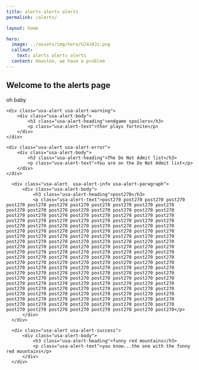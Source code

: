 ```yaml
---
title: alerts alerts alerts
permalink: /alerts/

layout: home

hero:
  image: ../assets/img/hero/UJ4z0Jz.png
  callout:
    text: alerts alerts alerts
  content: Houston, we have a problem
---
```


## Welcome to the alerts page
oh baby

    <div class="usa-alert usa-alert-warning">
        <div class="usa-alert-body">
            <h3 class="usa-alert-heading">endgame spoilers</h3>
            <p class="usa-alert-text">thor plays fortnite</p>
        </div>
    </div>

    <div class="usa-alert usa-alert-error">
        <div class="usa-alert-body">
            <h3 class="usa-alert-heading">The Do Not Admit list</h3>
            <p class="usa-alert-text">You are on the Do Not Admit list</p>
        </div>
    </div>

      <div class="usa-alert  usa-alert-info usa-alert-paragraph">
          <div class="usa-alert-body">
              <h3 class="usa-alert-heading">post270</h3>
              <p class="usa-alert-text">post270 post270 post270 post270 post270 post270 post270 post270 post270 post270 post270 post270 post270 post270 post270 post270 post270 post270 post270 post270 post270 post270 post270 post270 post270 post270 post270 post270 post270 post270 post270 post270 post270 post270 post270 post270 post270 post270 post270 post270 post270 post270 post270 post270 post270 post270 post270 post270 post270 post270 post270 post270 post270 post270 post270 post270 post270 post270 post270 post270 post270 post270 post270 post270 post270 post270 post270 post270 post270 post270 post270 post270 post270 post270 post270 post270 post270 post270 post270 post270 post270 post270 post270 post270 post270 post270 post270 post270 post270 post270 post270 post270 post270 post270 post270 post270 post270 post270 post270 post270 post270 post270 post270 post270 post270 post270 post270 post270 post270 post270 post270 post270 post270 post270 post270 post270 post270 post270 post270 post270 post270 post270 post270 post270 post270 post270 post270 post270 post270 post270 post270 post270 post270 post270 post270 post270 post270 post270 post270 post270 post270 post270 post270 post270 post270 post270 post270 post270 post270 post270 post270 post270 post270 post270 post270 post270 post270 post270 post270 post270 post270 post270 post270 post270 post270 post270 post270 post270 post270 post270 post270 post270</p>
          </div>
      </div>

      <div class="usa-alert usa-alert-success">
          <div class="usa-alert-body">
              <h3 class="usa-alert-heading">funny red mountains</h3>
              <p class="usa-alert-text">you know...the one with the funny red mountains</p>
          </div>
      </div>
